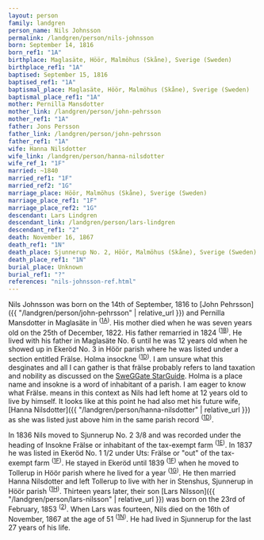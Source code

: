 ```yaml
---
layout: person
family: landgren
person_name: Nils Johnsson
permalink: /landgren/person/nils-johnsson
born: September 14, 1816
born_ref1: "1A"
birthplace: Maglasäte, Höör, Malmöhus (Skåne), Sverige (Sweden)
birthplace_ref1: "1A"
baptised: September 15, 1816
baptised_ref1: "1A"
baptismal_place: Maglasäte, Höör, Malmöhus (Skåne), Sverige (Sweden)
baptismal_place_ref1: "1A"
mother: Pernilla Mansdotter
mother_link: /landgren/person/john-pehrsson
mother_ref1: "1A"
father: Jons Persson
father_link: /landgren/person/john-pehrsson
father_ref1: "1A"
wife: Hanna Nilsdotter
wife_link: /landgren/person/hanna-nilsdotter
wife_ref_1: "1F"
married: ~1840
married_ref1: "1F"
married_ref2: "1G"
marriage_place: Höör, Malmöhus (Skåne), Sverige (Sweden)
marriage_place_ref1: "1F"
marriage_place_ref2: "1G"
descendant: Lars Lindgren
descendant_link: /landgren/person/lars-lindgren
descendant_ref1: "2"
death: November 16, 1867
death_ref1: "1N"
death_place: Sjunnerup No. 2, Höör, Malmöhus (Skåne), Sverige (Sweden)
death_place_ref1: "1N"
burial_place: Unknown
burial_ref1: "?"
references: "nils-johnsson-ref.html"
---
```


Nils Johnsson was born on the 14th of September, 1816 to [John Pehrsson]({{ "/landgren/person/john-pehrsson" | relative_url }}) and Pernilla Mansdotter in Maglasäte in <sup>([1A](#1A))</sup>. His mother died when he was seven years old on the 25th of December, 1822. His father remarried in 1824 <sup>([1B](#1B))</sup>. He lived with his father in Maglasäte No. 6 until he was 12 years old when he showed up in Ekeröd No. 3 in Höör parish where he was listed under a section entitled Frälse. Holma insockne <sup>([1D](#1D))</sup>. I am unsure what this desginates and all I can gather is that frälse probably refers to land taxation and nobility as discussed on the [SweGGate StarGuide](http://sites.rootsweb.com/~swewgw/Geogr/thGeoLand00.htm#Fr%C3%A4lse). Holma is a place name and insokne is a word of inhabitant of a parish. I am eager to know what Frälse. means in this context as Nils had left home at 12 years old to live by himself. It looks like at this point he had also met his future wife, [Hanna Nilsdotter]({{ "/landgren/person/hanna-nilsdotter" | relative_url }}) as she was listed just above him in the same parish record <sup>([1D](#1D))</sup>.

In 1836 Nils moved to Sjunnerup No. 2 3/8 and was recorded under the heading of Insokne Frälse or inhabitant of the tax-exempt farm <sup>([1E](#1E))</sup>. In 1837 he was listed in Ekeröd No. 1 1/2 under Uts: Frälse or "out" of the tax-exempt farm <sup>([1F](#1F))</sup>. He stayed in Ekeröd until 1839 <sup>([1F](#1F))</sup> when he moved to Tollerup in Höör parish where he lived for a year <sup>([1G](#1G))</sup>. He then married Hanna Nilsdotter and left Tollerup to live with her in Stenshus, Sjunnerup in Höör parish <sup>([1H](#1H))</sup>. Thirteen years later, their son [Lars Nilsson]({{ "/landgren/person/lars-nilsson" | relative_url }}) was born on the 23rd of February, 1853 <sup>([2](#2))</sup>. When Lars was fourteen, Nils died on the 16th of November, 1867 at the age of 51 <sup>([1N](#1N))</sup>. He had lived in Sjunnerup for the last 27 years of his life. 
